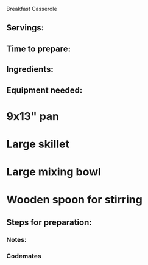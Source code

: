 Breakfast Casserole

## Servings: 

## Time to prepare: 

## Ingredients:


## Equipment needed:

# 9x13" pan
# Large skillet
# Large mixing bowl
# Wooden spoon for stirring

## Steps for preparation:



### Notes:



### Codemates #
